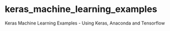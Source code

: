 # keras_machine_learning_examples
Keras Machine Learning Examples - Using Keras, Anaconda and Tensorflow
